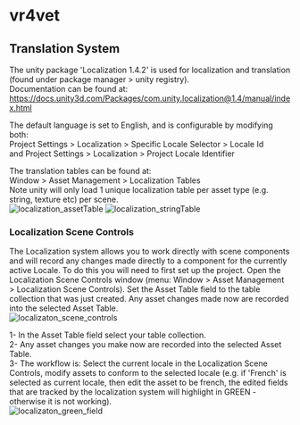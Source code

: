 # vr4vet


## Translation System
The unity package 'Localization 1.4.2' is used for localization and translation (found under package manager > unity registry).\
Documentation can be found at: https://docs.unity3d.com/Packages/com.unity.localization@1.4/manual/index.html

The default language is set to English, and is configurable by modifying both:\
Project Settings > Localization > Specific Locale Selector > Locale Id\
and Project Settings > Localization > Project Locale Identifier

The translation tables can be found at:\
Window > Asset Management > Localization Tables\
Note unity will only load 1 unique localization table per asset type (e.g. string, texture etc) per scene.\
![localization_assetTable](https://user-images.githubusercontent.com/112614548/201331878-29aab447-3a25-4215-b933-567068ad65be.JPG)
![localization_stringTable](https://user-images.githubusercontent.com/112614548/201331898-93e537e8-fb66-4fc0-be55-4550041d510f.JPG)


### Localization Scene Controls
The Localization system allows you to work directly with scene components and will record any changes made directly to a component for the currently active Locale. To do this you will need to first set up the project. Open the Localization Scene Controls window (menu: Window > Asset Management > Localization Scene Controls). Set the Asset Table field to the table collection that was just created. Any asset changes made now are recorded into the selected Asset Table.\
![localizaton_scene_controls](https://user-images.githubusercontent.com/112614548/201331917-6a5fb404-280f-4f85-88b6-df8482bbcc91.JPG)

1- In the Asset Table field select your table collection.\
2- Any asset changes you make now are recorded into the selected Asset Table.\
3- The workflow is: Select the current locale in the Localization Scene Controls, modify assets to conform to the selected locale (e.g. if 'French' is selected as current locale, then edit the asset to be french, the edited fields that are tracked by the localization system will highlight in GREEN - otherwise it is not working).\
![localizaton_green_field](https://user-images.githubusercontent.com/112614548/201331942-479f7ed3-c646-440d-93ae-d4f4946319b2.JPG)
